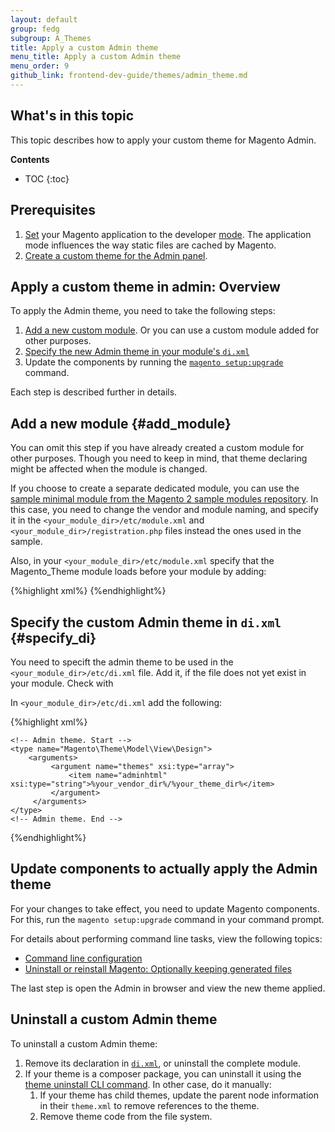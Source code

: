 ```yaml
---
layout: default  
group: fedg 
subgroup: A_Themes
title: Apply a custom Admin theme
menu_title: Apply a custom Admin theme
menu_order: 9
github_link: frontend-dev-guide/themes/admin_theme.md
---
```

<h2 id="favicon-intro">What's in this topic</h2>

This topic describes how to apply your custom theme for Magento Admin.

**Contents**

* TOC
{:toc}

## Prerequisites 

1. [Set]({{page.baseurl}}config-guide/cli/config-cli-subcommands-mode.html) your Magento application to the developer [mode]({{page.baseurl}}config-guide/bootstrap/magento-modes.html). The application mode influences the way static files are cached by Magento. 
2. [Create a custom theme for the Admin panel]({{site.gdeurl}}frontend-dev-guide/themes/admin_theme_create.html). 

## Apply a custom theme in admin: Overview


To apply the Admin theme, you need to take the following steps:

1. [Add a new custom module](#add_module). Or you can use a custom module added for other purposes.
2. [Specify the new Admin theme in your module's `di.xml`](#specify_di)
3. Update the components by running the [`magento setup:upgrade`]({{site.gdeurl}}install-gde/install/cli/install-cli-uninstall.html#instgde-install-keep) command.

Each step is described further in details.

## Add a new module {#add_module}

You can omit this step if you have already created a custom module for other purposes. Though you need to keep in mind, that theme declaring might be affected when the module is changed.

If you choose to create a separate dedicated module, you can use the [sample minimal module from the Magento 2 sample modules repository](https://github.com/magento/magento2-samples/tree/master/sample-module-minimal). In this case, you need to change the vendor and module naming, and specify it in the `<your_module_dir>/etc/module.xml` and `<your_module_dir>/registration.php` files instead the ones used in the sample.

Also, in your `<your_module_dir>/etc/module.xml` specify that the Magento_Theme module loads before your module by adding:

{%highlight xml%}
    <module name="%YourVendor_YourModule%" setup_version="2.0.1">
        <sequence>
            <module name="Magento_Theme"/>
        </sequence>
    </module>
{%endhighlight%}

## Specify the custom Admin theme in `di.xml` {#specify_di}

You need to specift the admin theme to be used in the `<your_module_dir>/etc/di.xml` file. Add it, if the file does not yet exist in your module. Check with 

In `<your_module_dir>/etc/di.xml` add the following:

{%highlight xml%}
<config xmlns:xsi="http://www.w3.org/2001/XMLSchema-instance" xsi:noNamespaceSchemaLocation="urn:magento:framework:ObjectManager/etc/config.xsd">

    <!-- Admin theme. Start -->
    <type name="Magento\Theme\Model\View\Design">
        <arguments>
             <argument name="themes" xsi:type="array">
                 <item name="adminhtml" xsi:type="string">%your_vendor_dir%/%your_theme_dir%</item>
             </argument>
         </arguments> 
    </type>
    <!-- Admin theme. End -->
</config>
{%endhighlight%}

## Update components to actually apply the Admin theme

For your changes to take effect, you need to update Magento components. For this, 
run the `magento setup:upgrade` command in your command prompt. 

For details about performing command line tasks, view the following topics:
- [Command line configuration]({{site.gdeurl}}config-guide/cli/config-cli.html)
- [Uninstall or reinstall Magento: Optionally keeping generated files]({{site.gdeurl}}install-gde/install/cli/install-cli-uninstall.html#instgde-install-keep)

The last step is open the Admin in browser and view the new theme applied.

## Uninstall a custom Admin theme

To uninstall a custom Admin theme:

1. Remove its declaration in [`di.xml`](#declare_di), or uninstall the complete module.
2. If your theme is a composer package, you can uninstall it using the [theme uninstall CLI command]({{site.gdeurl}}install-gde/install/cli/install-cli-subcommands-db-upgr.html). In other case, do it manually:
	1. If your theme has child themes, update the parent node information in their `theme.xml` to remove references to the theme. 
	2. Remove theme code from the file system.

